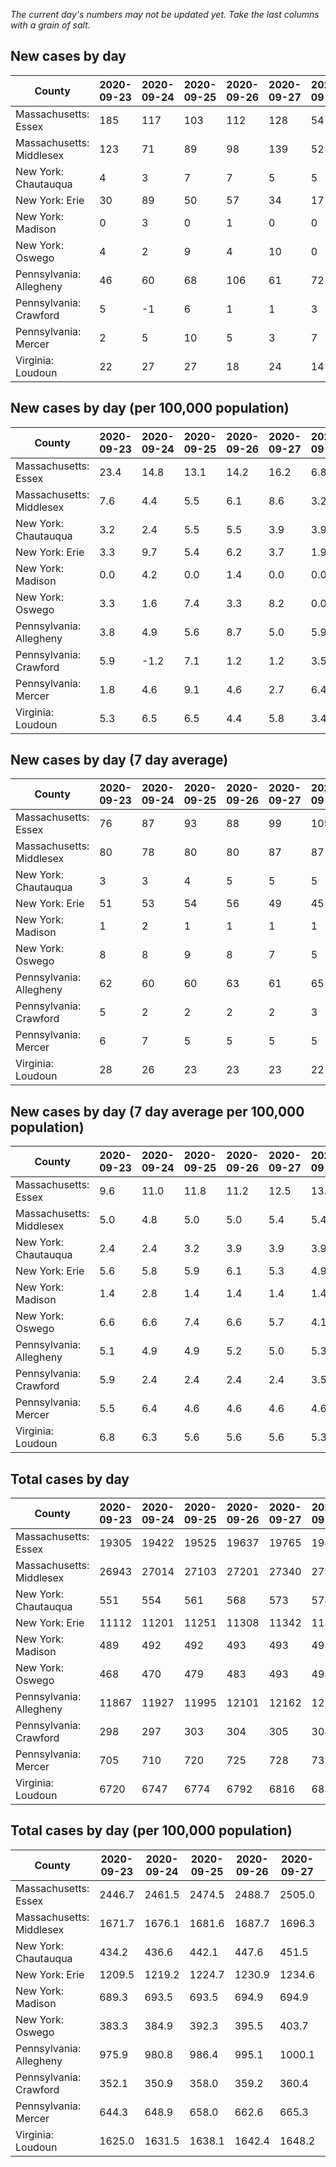 _The current day's numbers may not be updated yet. Take the last columns with a grain of salt._
## New cases by day

| County | 2020-09-23 | 2020-09-24 | 2020-09-25 | 2020-09-26 | 2020-09-27 | 2020-09-28 | 2020-09-29 |
| --- | --- | --- | --- | --- | --- | --- | --- |
| Massachusetts: Essex | 185 | 117 | 103 | 112 | 128 | 54 |  |
| Massachusetts: Middlesex | 123 | 71 | 89 | 98 | 139 | 52 |  |
| New York: Chautauqua | 4 | 3 | 7 | 7 | 5 | 5 |  |
| New York: Erie | 30 | 89 | 50 | 57 | 34 | 17 |  |
| New York: Madison | 0 | 3 | 0 | 1 | 0 | 0 |  |
| New York: Oswego | 4 | 2 | 9 | 4 | 10 | 0 |  |
| Pennsylvania: Allegheny | 46 | 60 | 68 | 106 | 61 | 72 |  |
| Pennsylvania: Crawford | 5 | -1 | 6 | 1 | 1 | 3 |  |
| Pennsylvania: Mercer | 2 | 5 | 10 | 5 | 3 | 7 |  |
| Virginia: Loudoun | 22 | 27 | 27 | 18 | 24 | 14 |  |

## New cases by day (per 100,000 population)

| County | 2020-09-23 | 2020-09-24 | 2020-09-25 | 2020-09-26 | 2020-09-27 | 2020-09-28 | 2020-09-29 |
| --- | --- | --- | --- | --- | --- | --- | --- |
| Massachusetts: Essex | 23.4 | 14.8 | 13.1 | 14.2 | 16.2 | 6.8 |  |
| Massachusetts: Middlesex | 7.6 | 4.4 | 5.5 | 6.1 | 8.6 | 3.2 |  |
| New York: Chautauqua | 3.2 | 2.4 | 5.5 | 5.5 | 3.9 | 3.9 |  |
| New York: Erie | 3.3 | 9.7 | 5.4 | 6.2 | 3.7 | 1.9 |  |
| New York: Madison | 0.0 | 4.2 | 0.0 | 1.4 | 0.0 | 0.0 |  |
| New York: Oswego | 3.3 | 1.6 | 7.4 | 3.3 | 8.2 | 0.0 |  |
| Pennsylvania: Allegheny | 3.8 | 4.9 | 5.6 | 8.7 | 5.0 | 5.9 |  |
| Pennsylvania: Crawford | 5.9 | -1.2 | 7.1 | 1.2 | 1.2 | 3.5 |  |
| Pennsylvania: Mercer | 1.8 | 4.6 | 9.1 | 4.6 | 2.7 | 6.4 |  |
| Virginia: Loudoun | 5.3 | 6.5 | 6.5 | 4.4 | 5.8 | 3.4 |  |

## New cases by day (7 day average)

| County | 2020-09-23 | 2020-09-24 | 2020-09-25 | 2020-09-26 | 2020-09-27 | 2020-09-28 | 2020-09-29 |
| --- | --- | --- | --- | --- | --- | --- | --- |
| Massachusetts: Essex | 76 | 87 | 93 | 88 | 99 | 105 |  |
| Massachusetts: Middlesex | 80 | 78 | 80 | 80 | 87 | 87 |  |
| New York: Chautauqua | 3 | 3 | 4 | 5 | 5 | 5 |  |
| New York: Erie | 51 | 53 | 54 | 56 | 49 | 45 |  |
| New York: Madison | 1 | 2 | 1 | 1 | 1 | 1 |  |
| New York: Oswego | 8 | 8 | 9 | 8 | 7 | 5 |  |
| Pennsylvania: Allegheny | 62 | 60 | 60 | 63 | 61 | 65 |  |
| Pennsylvania: Crawford | 5 | 2 | 2 | 2 | 2 | 3 |  |
| Pennsylvania: Mercer | 6 | 7 | 5 | 5 | 5 | 5 |  |
| Virginia: Loudoun | 28 | 26 | 23 | 23 | 23 | 22 |  |

## New cases by day (7 day average per 100,000 population)

| County | 2020-09-23 | 2020-09-24 | 2020-09-25 | 2020-09-26 | 2020-09-27 | 2020-09-28 | 2020-09-29 |
| --- | --- | --- | --- | --- | --- | --- | --- |
| Massachusetts: Essex | 9.6 | 11.0 | 11.8 | 11.2 | 12.5 | 13.3 |  |
| Massachusetts: Middlesex | 5.0 | 4.8 | 5.0 | 5.0 | 5.4 | 5.4 |  |
| New York: Chautauqua | 2.4 | 2.4 | 3.2 | 3.9 | 3.9 | 3.9 |  |
| New York: Erie | 5.6 | 5.8 | 5.9 | 6.1 | 5.3 | 4.9 |  |
| New York: Madison | 1.4 | 2.8 | 1.4 | 1.4 | 1.4 | 1.4 |  |
| New York: Oswego | 6.6 | 6.6 | 7.4 | 6.6 | 5.7 | 4.1 |  |
| Pennsylvania: Allegheny | 5.1 | 4.9 | 4.9 | 5.2 | 5.0 | 5.3 |  |
| Pennsylvania: Crawford | 5.9 | 2.4 | 2.4 | 2.4 | 2.4 | 3.5 |  |
| Pennsylvania: Mercer | 5.5 | 6.4 | 4.6 | 4.6 | 4.6 | 4.6 |  |
| Virginia: Loudoun | 6.8 | 6.3 | 5.6 | 5.6 | 5.6 | 5.3 |  |

## Total cases by day

| County | 2020-09-23 | 2020-09-24 | 2020-09-25 | 2020-09-26 | 2020-09-27 | 2020-09-28 | 2020-09-29 |
| --- | --- | --- | --- | --- | --- | --- | --- |
| Massachusetts: Essex | 19305 | 19422 | 19525 | 19637 | 19765 | 19819 |  |
| Massachusetts: Middlesex | 26943 | 27014 | 27103 | 27201 | 27340 | 27392 |  |
| New York: Chautauqua | 551 | 554 | 561 | 568 | 573 | 578 |  |
| New York: Erie | 11112 | 11201 | 11251 | 11308 | 11342 | 11359 |  |
| New York: Madison | 489 | 492 | 492 | 493 | 493 | 493 |  |
| New York: Oswego | 468 | 470 | 479 | 483 | 493 | 493 |  |
| Pennsylvania: Allegheny | 11867 | 11927 | 11995 | 12101 | 12162 | 12234 |  |
| Pennsylvania: Crawford | 298 | 297 | 303 | 304 | 305 | 308 |  |
| Pennsylvania: Mercer | 705 | 710 | 720 | 725 | 728 | 735 |  |
| Virginia: Loudoun | 6720 | 6747 | 6774 | 6792 | 6816 | 6830 |  |

## Total cases by day (per 100,000 population)

| County | 2020-09-23 | 2020-09-24 | 2020-09-25 | 2020-09-26 | 2020-09-27 | 2020-09-28 | 2020-09-29 |
| --- | --- | --- | --- | --- | --- | --- | --- |
| Massachusetts: Essex | 2446.7 | 2461.5 | 2474.5 | 2488.7 | 2505.0 | 2511.8 |  |
| Massachusetts: Middlesex | 1671.7 | 1676.1 | 1681.6 | 1687.7 | 1696.3 | 1699.6 |  |
| New York: Chautauqua | 434.2 | 436.6 | 442.1 | 447.6 | 451.5 | 455.5 |  |
| New York: Erie | 1209.5 | 1219.2 | 1224.7 | 1230.9 | 1234.6 | 1236.4 |  |
| New York: Madison | 689.3 | 693.5 | 693.5 | 694.9 | 694.9 | 694.9 |  |
| New York: Oswego | 383.3 | 384.9 | 392.3 | 395.5 | 403.7 | 403.7 |  |
| Pennsylvania: Allegheny | 975.9 | 980.8 | 986.4 | 995.1 | 1000.1 | 1006.0 |  |
| Pennsylvania: Crawford | 352.1 | 350.9 | 358.0 | 359.2 | 360.4 | 363.9 |  |
| Pennsylvania: Mercer | 644.3 | 648.9 | 658.0 | 662.6 | 665.3 | 671.7 |  |
| Virginia: Loudoun | 1625.0 | 1631.5 | 1638.1 | 1642.4 | 1648.2 | 1651.6 |  |
